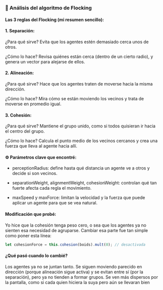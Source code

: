 ### 🎯 Análisis del algoritmo de Flocking

#### Las 3 reglas del Flocking (mi resumen sencillo):
#### 1. Separación:

¿Para qué sirve? Evita que los agentes estén demasiado cerca unos de otros.

¿Cómo lo hace? Revisa quiénes están cerca (dentro de un cierto radio), y genera un vector para alejarse de ellos.

#### 2. Alineación:

¿Para qué sirve? Hace que los agentes traten de moverse hacia la misma dirección.

¿Cómo lo hace? Mira cómo se están moviendo los vecinos y trata de moverse en promedio igual.

#### 3. Cohesión:

¿Para qué sirve? Mantiene el grupo unido, como si todos quisieran ir hacia el centro del grupo.

¿Cómo lo hace? Calcula el punto medio de los vecinos cercanos y crea una fuerza que lleva al agente hacia allí.

#### ⚙️ Parámetros clave que encontré:
- perceptionRadius: define hasta qué distancia un agente ve a otros y decide si son vecinos.

- separationWeight, alignmentWeight, cohesionWeight: controlan qué tan fuerte afecta cada regla el movimiento.

- maxSpeed y maxForce: limitan la velocidad y la fuerza que puede aplicar un agente para que se vea natural.

#### Modificación que probé:
Yo hice que la cohesión tenga peso cero, o sea que los agentes ya no sienten esa necesidad de agruparse.
Cambiar esa parte fue tan simple como poner esta línea:

``` js
let cohesionForce = this.cohesion(boids).mult(0); // desactivada
```

#### ¿Qué pasó cuando lo cambié?
Los agentes ya no se juntan tanto. Se siguen moviendo parecido en dirección (porque alineación sigue activa) y se evitan entre sí (por la separación), pero ya no tienden a formar grupos. Se ven más dispersos por la pantalla, como si cada quien hiciera la suya pero aún se llevaran bien 
